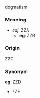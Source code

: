 dogmatism
### Meaning
+ _adj_: ZZA
	+ __eg__: ZZB

### Origin

ZZC

### Synonym

__eg__: ZZD

+ ZZE


